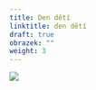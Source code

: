 ```yaml
---
title: Den dětí
linktitle: den dětí
draft: true
obrazek: ""
weight: 3
---
```

![](/assets/media/dd_baner_small.jpg)